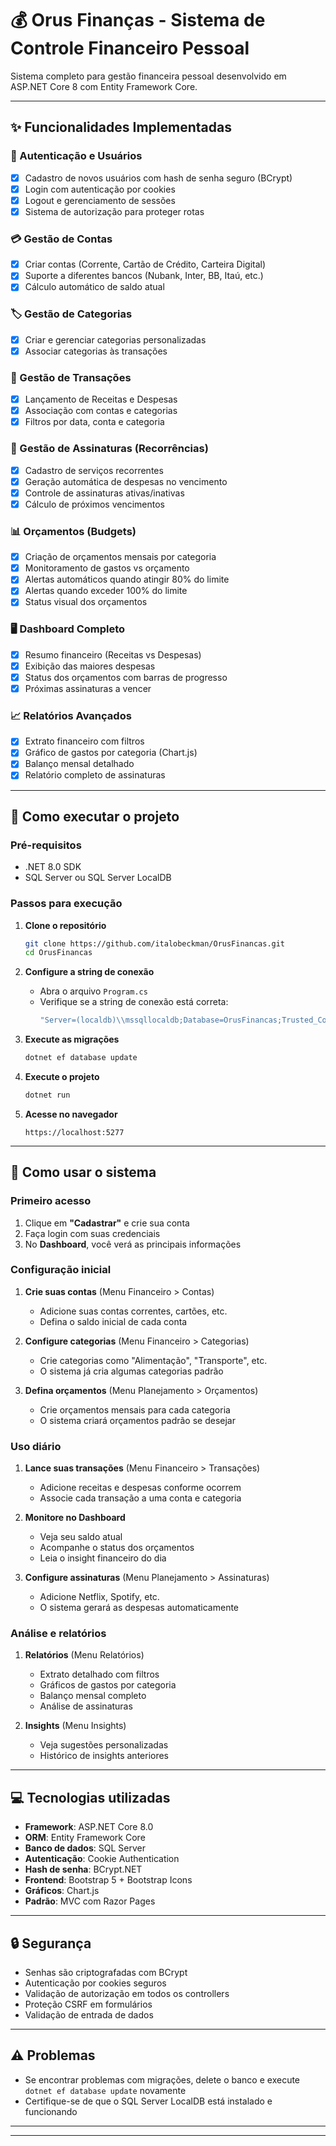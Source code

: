 # 💰 Orus Finanças - Sistema de Controle Financeiro Pessoal

Sistema completo para gestão financeira pessoal desenvolvido em ASP.NET Core 8 com Entity Framework Core.

-----

## ✨ Funcionalidades Implementadas

### 🔐 Autenticação e Usuários

  - [x] Cadastro de novos usuários com hash de senha seguro (BCrypt)
  - [x] Login com autenticação por cookies
  - [x] Logout e gerenciamento de sessões
  - [x] Sistema de autorização para proteger rotas

### 💳 Gestão de Contas

  - [x] Criar contas (Corrente, Cartão de Crédito, Carteira Digital)
  - [x] Suporte a diferentes bancos (Nubank, Inter, BB, Itaú, etc.)
  - [x] Cálculo automático de saldo atual

### 🏷️ Gestão de Categorias

  - [x] Criar e gerenciar categorias personalizadas
  - [x] Associar categorias às transações

### 📝 Gestão de Transações

  - [x] Lançamento de Receitas e Despesas
  - [x] Associação com contas e categorias
  - [x] Filtros por data, conta e categoria

### 🔄 Gestão de Assinaturas (Recorrências)

  - [x] Cadastro de serviços recorrentes
  - [x] Geração automática de despesas no vencimento
  - [x] Controle de assinaturas ativas/inativas
  - [x] Cálculo de próximos vencimentos

### 📊 Orçamentos (Budgets)

  - [x] Criação de orçamentos mensais por categoria
  - [x] Monitoramento de gastos vs orçamento
  - [x] Alertas automáticos quando atingir 80% do limite
  - [x] Alertas quando exceder 100% do limite
  - [x] Status visual dos orçamentos

### 🖥️ Dashboard Completo

  - [x] Resumo financeiro (Receitas vs Despesas)
  - [x] Exibição das maiores despesas
  - [x] Status dos orçamentos com barras de progresso
  - [x] Próximas assinaturas a vencer

### 📈 Relatórios Avançados

  - [x] Extrato financeiro com filtros
  - [x] Gráfico de gastos por categoria (Chart.js)
  - [x] Balanço mensal detalhado
  - [x] Relatório completo de assinaturas

-----

## 🚀 Como executar o projeto

### Pré-requisitos

  - .NET 8.0 SDK
  - SQL Server ou SQL Server LocalDB

### Passos para execução

1.  **Clone o repositório**

    ```bash
    git clone https://github.com/italobeckman/OrusFinancas.git
    cd OrusFinancas
    ```

2.  **Configure a string de conexão**

      - Abra o arquivo `Program.cs`
      - Verifique se a string de conexão está correta:
        ```csharp
        "Server=(localdb)\\mssqllocaldb;Database=OrusFinancas;Trusted_Connection=True;"
        ```

3.  **Execute as migrações**

    ```bash
    dotnet ef database update
    ```

4.  **Execute o projeto**

    ```bash
    dotnet run
    ```

5.  **Acesse no navegador**

    ```
    https://localhost:5277
    ```

-----

## 📖 Como usar o sistema

### Primeiro acesso

1.  Clique em **"Cadastrar"** e crie sua conta
2.  Faça login com suas credenciais
3.  No **Dashboard**, você verá as principais informações

### Configuração inicial

1.  **Crie suas contas** (Menu Financeiro \> Contas)

      - Adicione suas contas correntes, cartões, etc.
      - Defina o saldo inicial de cada conta

2.  **Configure categorias** (Menu Financeiro \> Categorias)

      - Crie categorias como "Alimentação", "Transporte", etc.
      - O sistema já cria algumas categorias padrão

3.  **Defina orçamentos** (Menu Planejamento \> Orçamentos)

      - Crie orçamentos mensais para cada categoria
      - O sistema criará orçamentos padrão se desejar

### Uso diário

1.  **Lance suas transações** (Menu Financeiro \> Transações)

      - Adicione receitas e despesas conforme ocorrem
      - Associe cada transação a uma conta e categoria

2.  **Monitore no Dashboard**

      - Veja seu saldo atual
      - Acompanhe o status dos orçamentos
      - Leia o insight financeiro do dia

3.  **Configure assinaturas** (Menu Planejamento \> Assinaturas)

      - Adicione Netflix, Spotify, etc.
      - O sistema gerará as despesas automaticamente

### Análise e relatórios

1.  **Relatórios** (Menu Relatórios)

      - Extrato detalhado com filtros
      - Gráficos de gastos por categoria
      - Balanço mensal completo
      - Análise de assinaturas

2.  **Insights** (Menu Insights)

      - Veja sugestões personalizadas
      - Histórico de insights anteriores

-----

## 💻 Tecnologias utilizadas

  - **Framework**: ASP.NET Core 8.0
  - **ORM**: Entity Framework Core
  - **Banco de dados**: SQL Server
  - **Autenticação**: Cookie Authentication
  - **Hash de senha**: BCrypt.NET
  - **Frontend**: Bootstrap 5 + Bootstrap Icons
  - **Gráficos**: Chart.js
  - **Padrão**: MVC com Razor Pages

-----

## 🔒 Segurança

  - Senhas são criptografadas com BCrypt
  - Autenticação por cookies seguros
  - Validação de autorização em todos os controllers
  - Proteção CSRF em formulários
  - Validação de entrada de dados

-----

## ⚠️ Problemas

  - Se encontrar problemas com migrações, delete o banco e execute `dotnet ef database update` novamente
  - Certifique-se de que o SQL Server LocalDB está instalado e funcionando

-----

-----